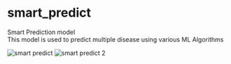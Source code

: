 
# smart_predict
Smart Prediction model  
This model is used to predict multiple disease using various ML Algorithms

![smart predict](https://github.com/arshil7/smart_predict/assets/90548043/4a12d392-be11-454f-8352-e369f4e60e29)
![smart predict 2](https://github.com/arshil7/smart_predict/assets/90548043/9a6b8482-14e2-423a-b6b6-c335948729e8)
